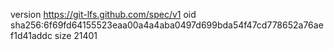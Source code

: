 version https://git-lfs.github.com/spec/v1
oid sha256:6f69fd64155523eaa00a4a4aba0497d699bda54f47cd778652a76aef1d41addc
size 21401
